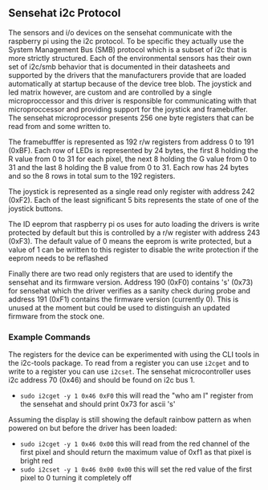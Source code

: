 ## Sensehat i2c Protocol
The sensors and i/o devices on the sensehat communicate with the raspberry pi using the i2c protocol. To be specific they actually
use the System Management Bus (SMB) protocol which is a subset of i2c that is more strictly structured. Each of the environmental sensors
has their own set of i2c/smb behavior that is documented in their datasheets and supported by the drivers that the manufacturers provide
that are loaded automatically at startup because of the device tree blob. The joystick and led matrix however, are custom and are controlled
by a single microproccessor and this driver is responsible for communicating with that microproccessor and providing support for the joystick and
framebuffer. The sensehat microprocessor presents 256 one byte registers that can be read from and some written to. 

The framebufffer is represented as 192 r/w registers from address 0 to 191 (0xBF). Each row of LEDs is represented by 24 bytes, the first 8 holding
the R value from 0 to 31 for each pixel, the next 8 holding the G value from 0 to 31 and the last 8 holding the B value from 0 to 31. Each row
has 24 bytes and so the 8 rows in total sum to the 192 registers. 

The joystick is represented as a single read only register with address 242 (0xF2). Each of the least significant 5 bits represents the state of
one of the joystick buttons.

The ID eeprom that raspberry pi os uses for auto loading the drivers is write protected by default but this is controlled by a r/w register with address
243 (0xF3). The default value of 0 means the eeprom is write protected, but a value of 1 can be written to this register to disable the write protection
if the eeprom needs to be reflashed

Finally there are two read only registers that are used to identify the sensehat and its firmware version. Address 190 (0xF0) contains 's' (0x73) for sensehat
which the driver verifies as a sanity check during probe and address 191 (0xF1) contains the firmware version (currently 0). This is unused at the moment
but could be used to distinguish an updated firmware from the stock one.

### Example Commands

The registers for the device can be experimented with using the CLI tools in the i2c-tools package. To read from a register you can use `i2cget` and to
write to a register you can use `i2cset`. The sensehat microcontroller uses i2c address 70 (0x46) and should be found on i2c bus 1.

 - `sudo i2cget -y 1 0x46 0xF0` this will read the "who am I" register from the sensehat and should print 0x73 for ascii 's'

Assuming the display is still showing the default rainbow pattern as when powered on but before the driver has been loaded:
 - `sudo i2cget -y 1 0x46 0x00` this will read from the red channel of the first pixel and should return the maximum value of 0xf1 as that pixel is bright red
 - `sudo i2cset -y 1 0x46 0x00 0x00` this will set the red value of the first pixel to 0 turning it completely off

